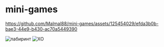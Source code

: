 # mini-games



https://github.com/Malmal88/mini-games/assets/125454029/efda3b0b-bae3-44e9-b430-ac70a5449390




![лабиринт](https://user-images.githubusercontent.com/125454029/224470478-efeb65bd-7bea-48a1-aa56-c0ad2d3f95c3.png)
![XO](https://user-images.githubusercontent.com/125454029/223342012-41c5854e-2778-457b-8d02-3cc7eaddf0e1.png)




